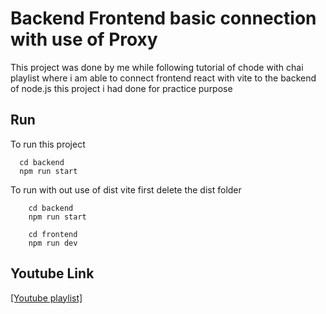 
# Backend Frontend basic connection with use of Proxy 

This project was done by me while following tutorial of chode with chai playlist where i am able to connect frontend react with vite to the backend of node.js this project i had done for practice purpose  


## Run

To run this project

```console
  cd backend
  npm run start
```

To run with out use of dist vite first delete the dist folder
``` backend console
    cd backend
    npm run start
```
``` frontend console
    cd frontend 
    npm run dev
```

## Youtube Link 


[[Youtube playlist]](https://youtube.com/playlist?list=PLu71SKxNbfoBGh_8p_NS-ZAh6v7HhYqHW&si=Hb2SDSnXJbL_5mG7)